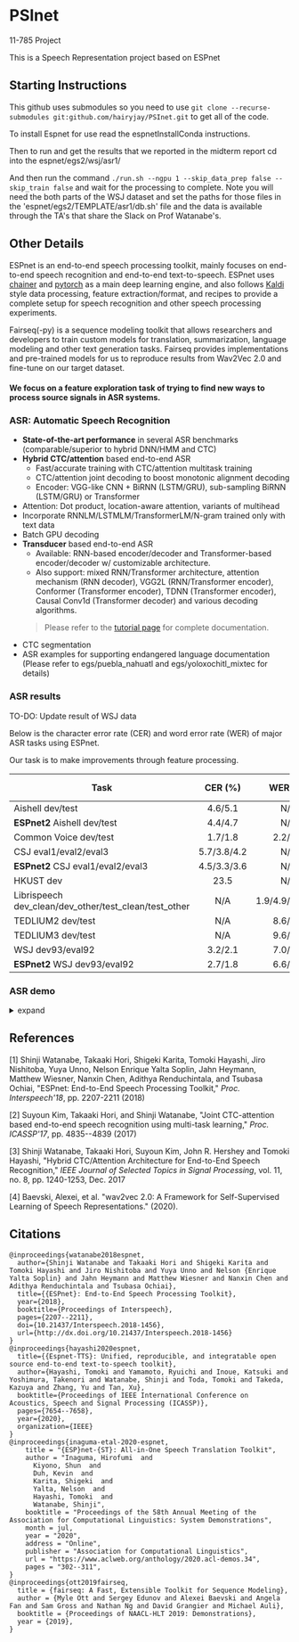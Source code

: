 # PSInet
11-785 Project

This is a Speech Representation project based on ESPnet


## Starting Instructions

This github uses submodules so you need to use `git clone --recurse-submodules git:github.com/hairyjay/PSInet.git` to get all of the code.

To install Espnet for use read the espnetInstallConda instructions. 

Then to run and get the results that we reported in the midterm report cd into the espnet/egs2/wsj/asr1/

And then run the command
`./run.sh --ngpu 1 --skip_data_prep false --skip_train false` and wait for the processing to complete. Note you will need the both parts of the WSJ dataset and set the paths for those files in the 'espnet/egs2/TEMPLATE/asr1/db.sh' file and the data is available through the TA's that share the Slack on Prof Watanabe's.

## Other Details

ESPnet is an end-to-end speech processing toolkit, mainly focuses on end-to-end speech recognition and end-to-end text-to-speech.
ESPnet uses [chainer](https://chainer.org/) and [pytorch](http://pytorch.org/) as a main deep learning engine,
and also follows [Kaldi](http://kaldi-asr.org/) style data processing, feature extraction/format, and recipes to provide a complete setup for speech recognition and other speech processing experiments.

Fairseq(-py) is a sequence modeling toolkit that allows researchers and developers to train custom models for translation, summarization, language modeling and other text generation tasks. Fairseq provides implementations and pre-trained models for us to reproduce results from Wav2Vec 2.0 and fine-tune on our target dataset.

#### We focus on a feature exploration task of trying to find new ways to process source signals in ASR systems.

### ASR: Automatic Speech Recognition
- **State-of-the-art performance** in several ASR benchmarks (comparable/superior to hybrid DNN/HMM and CTC)
- **Hybrid CTC/attention** based end-to-end ASR
  - Fast/accurate training with CTC/attention multitask training
  - CTC/attention joint decoding to boost monotonic alignment decoding
  - Encoder: VGG-like CNN + BiRNN (LSTM/GRU), sub-sampling BiRNN (LSTM/GRU) or Transformer
- Attention: Dot product, location-aware attention, variants of multihead
- Incorporate RNNLM/LSTMLM/TransformerLM/N-gram trained only with text data
- Batch GPU decoding
- **Transducer** based end-to-end ASR
  - Available: RNN-based encoder/decoder and Transformer-based encoder/decoder w/ customizable architecture.
  - Also support: mixed RNN/Transformer architecture, attention mechanism (RNN decoder), VGG2L (RNN/Transformer encoder), Conformer (Transformer encoder), TDNN (Transformer encoder), Causal Conv1d (Transformer decoder) and various decoding algorithms.
  > Please refer to the [tutorial page](https://espnet.github.io/espnet/tutorial.html#transducer) for complete documentation.
- CTC segmentation
- ASR examples for supporting endangered language documentation (Please refer to egs/puebla_nahuatl and egs/yoloxochitl_mixtec for details)



### ASR results
TO-DO: Update result of WSJ data

Below is the character error rate (CER) and word error rate (WER) of major ASR tasks using ESPnet.

Our task is to make improvements through feature processing.

| Task                   | CER (%) | WER (%) | Pretrained model|
| -----------            | :----:  | :----:  | :----:                                                                                                                                                                |
| Aishell dev/test            | 4.6/5.1    | N/A     | [link](https://github.com/espnet/espnet/blob/master/egs/aishell/asr1/RESULTS.md#conformer-kernel-size--15--specaugment--lm-weight--00-result) |
| **ESPnet2** Aishell dev/test            | 4.4/4.7    | N/A     | [link](https://github.com/espnet/espnet/tree/master/egs2/aishell/asr1#conformer--specaug--speed-perturbation-featsraw-n_fft512-hop_length128) |
| Common Voice dev/test       | 1.7/1.8     | 2.2/2.3     | [link](https://github.com/espnet/espnet/blob/master/egs/commonvoice/asr1/RESULTS.md#first-results-default-pytorch-transformer-setting-with-bpe-100-epochs-single-gpu) |
| CSJ eval1/eval2/eval3              | 5.7/3.8/4.2     | N/A     | [link](https://github.com/espnet/espnet/blob/master/egs/csj/asr1/RESULTS.md#pytorch-backend-transformer-without-any-hyperparameter-tuning)                            |
| **ESPnet2** CSJ eval1/eval2/eval3              | 4.5/3.3/3.6     | N/A     | [link](https://github.com/espnet/espnet/tree/master/egs2/csj/asr1#initial-conformer-results)                            |
| HKUST dev              | 23.5    | N/A     | [link](https://github.com/espnet/espnet/blob/master/egs/hkust/asr1/RESULTS.md#transformer-only-20-epochs)                                                             |
| Librispeech dev_clean/dev_other/test_clean/test_other  | N/A     | 1.9/4.9/2.1/4.9     | [link](https://github.com/espnet/espnet/blob/master/egs/librispeech/asr1/RESULTS.md#pytorch-large-conformer-with-specaug--speed-perturbation-8-gpus--transformer-lm-4-gpus)             |
| TEDLIUM2 dev/test           | N/A     | 8.6/7.2     | [link](https://github.com/espnet/espnet/blob/master/egs/tedlium2/asr1/RESULTS.md#conformer-large-model--specaug--speed-perturbation--rnnlm)   |
| TEDLIUM3 dev/test           | N/A     | 9.6/7.6     | [link](https://github.com/espnet/espnet/blob/master/egs/tedlium3/asr1/RESULTS.md)                   |
| WSJ dev93/eval92              | 3.2/2.1     | 7.0/4.7     | N/A |
|  **ESPnet2** WSJ dev93/eval92              | 2.7/1.8     | 6.6/4.6     | [link](https://github.com/espnet/espnet/tree/master/egs2/wsj/asr1#using-transformer-lm-asr-model-is-same-as-the-above-lm_weight12-ctc_weight03-beam_size20) |


</div></details>


### ASR demo

<details><summary>expand</summary><div>

You can recognize speech in a WAV file using pretrained models.
Go to a recipe directory and run `utils/recog_wav.sh` as follows:
```sh
# go to recipe directory and source path of espnet tools
cd egs/tedlium2/asr1 && . ./path.sh
# let's recognize speech!
recog_wav.sh --models tedlium2.transformer.v1 example.wav
```
where `example.wav` is a WAV file to be recognized.
The sampling rate must be consistent with that of data used in training.

Available pretrained models in the demo script are listed as below.

| Model                                                                                            | Notes                                                      |
| :------                                                                                          | :------                                                    |
| [tedlium2.rnn.v1](https://drive.google.com/open?id=1UqIY6WJMZ4sxNxSugUqp3mrGb3j6h7xe)            | Streaming decoding based on CTC-based VAD                  |
| [tedlium2.rnn.v2](https://drive.google.com/open?id=1cac5Uc09lJrCYfWkLQsF8eapQcxZnYdf)            | Streaming decoding based on CTC-based VAD (batch decoding) |
| [tedlium2.transformer.v1](https://drive.google.com/open?id=1cVeSOYY1twOfL9Gns7Z3ZDnkrJqNwPow)    | Joint-CTC attention Transformer trained on Tedlium 2       |
| [tedlium3.transformer.v1](https://drive.google.com/open?id=1zcPglHAKILwVgfACoMWWERiyIquzSYuU)    | Joint-CTC attention Transformer trained on Tedlium 3       |
| [librispeech.transformer.v1](https://drive.google.com/open?id=1BtQvAnsFvVi-dp_qsaFP7n4A_5cwnlR6) | Joint-CTC attention Transformer trained on Librispeech     |
| [commonvoice.transformer.v1](https://drive.google.com/open?id=1tWccl6aYU67kbtkm8jv5H6xayqg1rzjh) | Joint-CTC attention Transformer trained on CommonVoice     |
| [csj.transformer.v1](https://drive.google.com/open?id=120nUQcSsKeY5dpyMWw_kI33ooMRGT2uF)         | Joint-CTC attention Transformer trained on CSJ             |
| [csj.rnn.v1](https://drive.google.com/open?id=1ALvD4nHan9VDJlYJwNurVr7H7OV0j2X9)                 | Joint-CTC attention VGGBLSTM trained on CSJ                |

</div></details>


## References

[1] Shinji Watanabe, Takaaki Hori, Shigeki Karita, Tomoki Hayashi, Jiro Nishitoba, Yuya Unno, Nelson Enrique Yalta Soplin, Jahn Heymann, Matthew Wiesner, Nanxin Chen, Adithya Renduchintala, and Tsubasa Ochiai, "ESPnet: End-to-End Speech Processing Toolkit," *Proc. Interspeech'18*, pp. 2207-2211 (2018)

[2] Suyoun Kim, Takaaki Hori, and Shinji Watanabe, "Joint CTC-attention based end-to-end speech recognition using multi-task learning," *Proc. ICASSP'17*, pp. 4835--4839 (2017)

[3] Shinji Watanabe, Takaaki Hori, Suyoun Kim, John R. Hershey and Tomoki Hayashi, "Hybrid CTC/Attention Architecture for End-to-End Speech Recognition," *IEEE Journal of Selected Topics in Signal Processing*, vol. 11, no. 8, pp. 1240-1253, Dec. 2017

[4] Baevski, Alexei, et al. "wav2vec 2.0: A Framework for Self-Supervised Learning of Speech Representations." (2020).

## Citations

```
@inproceedings{watanabe2018espnet,
  author={Shinji Watanabe and Takaaki Hori and Shigeki Karita and Tomoki Hayashi and Jiro Nishitoba and Yuya Unno and Nelson {Enrique Yalta Soplin} and Jahn Heymann and Matthew Wiesner and Nanxin Chen and Adithya Renduchintala and Tsubasa Ochiai},
  title={{ESPnet}: End-to-End Speech Processing Toolkit},
  year={2018},
  booktitle={Proceedings of Interspeech},
  pages={2207--2211},
  doi={10.21437/Interspeech.2018-1456},
  url={http://dx.doi.org/10.21437/Interspeech.2018-1456}
}
@inproceedings{hayashi2020espnet,
  title={{Espnet-TTS}: Unified, reproducible, and integratable open source end-to-end text-to-speech toolkit},
  author={Hayashi, Tomoki and Yamamoto, Ryuichi and Inoue, Katsuki and Yoshimura, Takenori and Watanabe, Shinji and Toda, Tomoki and Takeda, Kazuya and Zhang, Yu and Tan, Xu},
  booktitle={Proceedings of IEEE International Conference on Acoustics, Speech and Signal Processing (ICASSP)},
  pages={7654--7658},
  year={2020},
  organization={IEEE}
}
@inproceedings{inaguma-etal-2020-espnet,
    title = "{ESP}net-{ST}: All-in-One Speech Translation Toolkit",
    author = "Inaguma, Hirofumi  and
      Kiyono, Shun  and
      Duh, Kevin  and
      Karita, Shigeki  and
      Yalta, Nelson  and
      Hayashi, Tomoki  and
      Watanabe, Shinji",
    booktitle = "Proceedings of the 58th Annual Meeting of the Association for Computational Linguistics: System Demonstrations",
    month = jul,
    year = "2020",
    address = "Online",
    publisher = "Association for Computational Linguistics",
    url = "https://www.aclweb.org/anthology/2020.acl-demos.34",
    pages = "302--311",
}
@inproceedings{ott2019fairseq,
  title = {fairseq: A Fast, Extensible Toolkit for Sequence Modeling},
  author = {Myle Ott and Sergey Edunov and Alexei Baevski and Angela Fan and Sam Gross and Nathan Ng and David Grangier and Michael Auli},
  booktitle = {Proceedings of NAACL-HLT 2019: Demonstrations},
  year = {2019},
}
```

